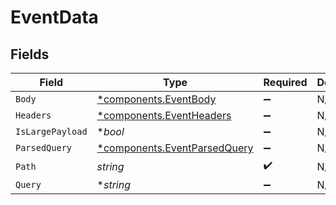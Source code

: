 # EventData


## Fields

| Field                                                                   | Type                                                                    | Required                                                                | Description                                                             |
| ----------------------------------------------------------------------- | ----------------------------------------------------------------------- | ----------------------------------------------------------------------- | ----------------------------------------------------------------------- |
| `Body`                                                                  | [*components.EventBody](../../models/shared/eventbody.md)               | :heavy_minus_sign:                                                      | N/A                                                                     |
| `Headers`                                                               | [*components.EventHeaders](../../models/shared/eventheaders.md)         | :heavy_minus_sign:                                                      | N/A                                                                     |
| `IsLargePayload`                                                        | **bool*                                                                 | :heavy_minus_sign:                                                      | N/A                                                                     |
| `ParsedQuery`                                                           | [*components.EventParsedQuery](../../models/shared/eventparsedquery.md) | :heavy_minus_sign:                                                      | N/A                                                                     |
| `Path`                                                                  | *string*                                                                | :heavy_check_mark:                                                      | N/A                                                                     |
| `Query`                                                                 | **string*                                                               | :heavy_minus_sign:                                                      | N/A                                                                     |